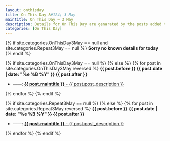```yaml
---
layout: onthisday
title: On This Day &#124; 3 May
maintitle: On This Day — 3 May
description: Details for On This Day are genarated by the posts added to the website so the content is subject to changes/updates over time.
categories: [On This Day]
---
```


{% if site.categories.OnThisDay3May == null and site.categories.Repeat3May == null %}
<strong>Sorry no known details for today</strong>
{% endif %}

{% if site.categories.OnThisDay3May == null %}
{% else %}
{% for post in site.categories.OnThisDay3May reversed %}
<strong>{{ post.before }} {{ post.date | date: "%e %B %Y" }} {{ post.after }}</strong>
<ul>
<li> ——: <a href="{{ post.url }}"><strong>{{ post.maintitle }}</strong> - {{ post.post_description }}</a></li>
</ul>
{% endfor %}
{% endif %}

{% if site.categories.Repeat3May == null %}
{% else %}
{% for post in site.categories.Repeat3May reversed %}
<strong>{{ post.before }} {{ post.date | date: "%e %B %Y" }} {{ post.after }}</strong>
<ul>
<li> ——: <a href="{{ post.url }}"><strong>{{ post.maintitle }}</strong> - {{ post.post_description }}</a></li>
</ul>
{% endfor %}
{% endif %}
